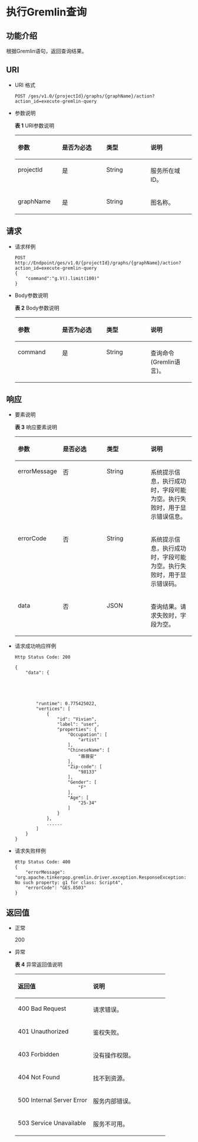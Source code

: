 # 执行Gremlin查询<a name="ges_03_0029"></a>

## 功能介绍<a name="section50978968191517"></a>

根据Gremlin语句，返回查询结果。

## URI<a name="section52466462191517"></a>

-   URI 格式

    ```
    POST /ges/v1.0/{projectId}/graphs/{graphName}/action?action_id=execute-gremlin-query
    ```

-   参数说明

    **表 1**  URI参数说明

    <a name="table47709151191539"></a>
    <table><thead align="left"><tr id="row39224537191539"><th class="cellrowborder" valign="top" width="25%" id="mcps1.2.5.1.1"><p id="p46922758191555"><a name="p46922758191555"></a><a name="p46922758191555"></a>参数</p>
    </th>
    <th class="cellrowborder" valign="top" width="25%" id="mcps1.2.5.1.2"><p id="p42647029191555"><a name="p42647029191555"></a><a name="p42647029191555"></a>是否为必选</p>
    </th>
    <th class="cellrowborder" valign="top" width="25%" id="mcps1.2.5.1.3"><p id="p31857313191555"><a name="p31857313191555"></a><a name="p31857313191555"></a>类型</p>
    </th>
    <th class="cellrowborder" valign="top" width="25%" id="mcps1.2.5.1.4"><p id="p30305521191555"><a name="p30305521191555"></a><a name="p30305521191555"></a>说明</p>
    </th>
    </tr>
    </thead>
    <tbody><tr id="row60191230191539"><td class="cellrowborder" valign="top" width="25%" headers="mcps1.2.5.1.1 "><p id="p58069150191555"><a name="p58069150191555"></a><a name="p58069150191555"></a>projectId</p>
    </td>
    <td class="cellrowborder" valign="top" width="25%" headers="mcps1.2.5.1.2 "><p id="p5980748191555"><a name="p5980748191555"></a><a name="p5980748191555"></a>是</p>
    </td>
    <td class="cellrowborder" valign="top" width="25%" headers="mcps1.2.5.1.3 "><p id="p14678590191555"><a name="p14678590191555"></a><a name="p14678590191555"></a>String</p>
    </td>
    <td class="cellrowborder" valign="top" width="25%" headers="mcps1.2.5.1.4 "><p id="p48115165191555"><a name="p48115165191555"></a><a name="p48115165191555"></a>服务所在域ID。</p>
    </td>
    </tr>
    <tr id="row65057755191539"><td class="cellrowborder" valign="top" width="25%" headers="mcps1.2.5.1.1 "><p id="p45128597191555"><a name="p45128597191555"></a><a name="p45128597191555"></a>graphName</p>
    </td>
    <td class="cellrowborder" valign="top" width="25%" headers="mcps1.2.5.1.2 "><p id="p31537730191555"><a name="p31537730191555"></a><a name="p31537730191555"></a>是</p>
    </td>
    <td class="cellrowborder" valign="top" width="25%" headers="mcps1.2.5.1.3 "><p id="p4419319191555"><a name="p4419319191555"></a><a name="p4419319191555"></a>String</p>
    </td>
    <td class="cellrowborder" valign="top" width="25%" headers="mcps1.2.5.1.4 "><p id="p22420573191555"><a name="p22420573191555"></a><a name="p22420573191555"></a>图名称。</p>
    </td>
    </tr>
    </tbody>
    </table>


## 请求<a name="section41515012191517"></a>

-   请求样例

    ```
    POST http://Endpoint/ges/v1.0/{projectId}/graphs/{graphName}/action?action_id=execute-gremlin-query
    {       
        "command":"g.V().limit(100)" 
    }
    ```

-   Body参数说明

    **表 2**  Body参数说明

    <a name="table53027413191617"></a>
    <table><thead align="left"><tr id="row24504688191617"><th class="cellrowborder" valign="top" width="25%" id="mcps1.2.5.1.1"><p id="p53255191191648"><a name="p53255191191648"></a><a name="p53255191191648"></a>参数</p>
    </th>
    <th class="cellrowborder" valign="top" width="25%" id="mcps1.2.5.1.2"><p id="p18703221191648"><a name="p18703221191648"></a><a name="p18703221191648"></a>是否为必选</p>
    </th>
    <th class="cellrowborder" valign="top" width="25%" id="mcps1.2.5.1.3"><p id="p38565972191648"><a name="p38565972191648"></a><a name="p38565972191648"></a>类型</p>
    </th>
    <th class="cellrowborder" valign="top" width="25%" id="mcps1.2.5.1.4"><p id="p36836060191648"><a name="p36836060191648"></a><a name="p36836060191648"></a>说明</p>
    </th>
    </tr>
    </thead>
    <tbody><tr id="row37220753191617"><td class="cellrowborder" valign="top" width="25%" headers="mcps1.2.5.1.1 "><p id="p22372356191648"><a name="p22372356191648"></a><a name="p22372356191648"></a>command</p>
    </td>
    <td class="cellrowborder" valign="top" width="25%" headers="mcps1.2.5.1.2 "><p id="p221557191648"><a name="p221557191648"></a><a name="p221557191648"></a>是</p>
    </td>
    <td class="cellrowborder" valign="top" width="25%" headers="mcps1.2.5.1.3 "><p id="p17946158191648"><a name="p17946158191648"></a><a name="p17946158191648"></a>String</p>
    </td>
    <td class="cellrowborder" valign="top" width="25%" headers="mcps1.2.5.1.4 "><p id="p44352728191648"><a name="p44352728191648"></a><a name="p44352728191648"></a>查询命令(Gremlin语言)。</p>
    </td>
    </tr>
    </tbody>
    </table>


## 响应<a name="section54598423191517"></a>

-   要素说明

    **表 3**  响应要素说明

    <a name="table22641075191745"></a>
    <table><thead align="left"><tr id="row4372910191745"><th class="cellrowborder" valign="top" width="25%" id="mcps1.2.5.1.1"><p id="p2873064319181"><a name="p2873064319181"></a><a name="p2873064319181"></a>参数</p>
    </th>
    <th class="cellrowborder" valign="top" width="25%" id="mcps1.2.5.1.2"><p id="p4548073619181"><a name="p4548073619181"></a><a name="p4548073619181"></a>是否必选</p>
    </th>
    <th class="cellrowborder" valign="top" width="25%" id="mcps1.2.5.1.3"><p id="p6006098119181"><a name="p6006098119181"></a><a name="p6006098119181"></a>类型</p>
    </th>
    <th class="cellrowborder" valign="top" width="25%" id="mcps1.2.5.1.4"><p id="p3310130719181"><a name="p3310130719181"></a><a name="p3310130719181"></a>说明</p>
    </th>
    </tr>
    </thead>
    <tbody><tr id="row62523322191745"><td class="cellrowborder" valign="top" width="25%" headers="mcps1.2.5.1.1 "><p id="p1339512819181"><a name="p1339512819181"></a><a name="p1339512819181"></a>errorMessage</p>
    </td>
    <td class="cellrowborder" valign="top" width="25%" headers="mcps1.2.5.1.2 "><p id="p1126361619181"><a name="p1126361619181"></a><a name="p1126361619181"></a>否</p>
    </td>
    <td class="cellrowborder" valign="top" width="25%" headers="mcps1.2.5.1.3 "><p id="p3993768819181"><a name="p3993768819181"></a><a name="p3993768819181"></a>String</p>
    </td>
    <td class="cellrowborder" valign="top" width="25%" headers="mcps1.2.5.1.4 "><p id="p1372727219181"><a name="p1372727219181"></a><a name="p1372727219181"></a>系统提示信息，执行成功时，字段可能为空。执行失败时，用于显示错误信息。</p>
    </td>
    </tr>
    <tr id="row22384938191745"><td class="cellrowborder" valign="top" width="25%" headers="mcps1.2.5.1.1 "><p id="p796099719181"><a name="p796099719181"></a><a name="p796099719181"></a>errorCode</p>
    </td>
    <td class="cellrowborder" valign="top" width="25%" headers="mcps1.2.5.1.2 "><p id="p4086103419181"><a name="p4086103419181"></a><a name="p4086103419181"></a>否</p>
    </td>
    <td class="cellrowborder" valign="top" width="25%" headers="mcps1.2.5.1.3 "><p id="p2140944319181"><a name="p2140944319181"></a><a name="p2140944319181"></a>String</p>
    </td>
    <td class="cellrowborder" valign="top" width="25%" headers="mcps1.2.5.1.4 "><p id="p5644332119181"><a name="p5644332119181"></a><a name="p5644332119181"></a>系统提示信息，执行成功时，字段可能为空。执行失败时，用于显示错误码。</p>
    </td>
    </tr>
    <tr id="row34709046191745"><td class="cellrowborder" valign="top" width="25%" headers="mcps1.2.5.1.1 "><p id="p944746919181"><a name="p944746919181"></a><a name="p944746919181"></a>data</p>
    </td>
    <td class="cellrowborder" valign="top" width="25%" headers="mcps1.2.5.1.2 "><p id="p2704752919181"><a name="p2704752919181"></a><a name="p2704752919181"></a>否</p>
    </td>
    <td class="cellrowborder" valign="top" width="25%" headers="mcps1.2.5.1.3 "><p id="p4336623719181"><a name="p4336623719181"></a><a name="p4336623719181"></a>JSON</p>
    </td>
    <td class="cellrowborder" valign="top" width="25%" headers="mcps1.2.5.1.4 "><p id="p2300433819181"><a name="p2300433819181"></a><a name="p2300433819181"></a>查询结果。请求失败时，字段为空。</p>
    </td>
    </tr>
    </tbody>
    </table>


-   请求成功响应样例

    ```
    Http Status Code: 200
    
    {
        "data": {
    
    
                    
    
    
            "runtime": 0.775425022,
            "vertices": [
                {
                    "id": "Vivian",
                    "label": "user",
                    "properties": {
                        "Occupation": [
                            "artist"
                        ],
                        "ChineseName": [
                            "薇薇安"
                        ],
                        "Zip-code": [
                            "98133"
                        ],
                        "Gender": [
                            "F"
                        ],
                        "Age": [
                            "25-34"
                        ]
                    }
                },
                ......
            ]
        }
    }
    ```

-   请求失败样例

    ```
    Http Status Code: 400
    {
        "errorMessage": "org.apache.tinkerpop.gremlin.driver.exception.ResponseException: No such property: g1 for class: Script4",
        "errorCode": "GES.8503"
    }
    ```


## 返回值<a name="section35138213191517"></a>

-   正常

    200

-   异常

    **表 4**  异常返回值说明

    <a name="table2984752518246"></a>
    <table><thead align="left"><tr id="row1211940418246"><th class="cellrowborder" valign="top" width="50%" id="mcps1.2.3.1.1"><p id="p3980654218254"><a name="p3980654218254"></a><a name="p3980654218254"></a>返回值</p>
    </th>
    <th class="cellrowborder" valign="top" width="50%" id="mcps1.2.3.1.2"><p id="p310447318254"><a name="p310447318254"></a><a name="p310447318254"></a>说明</p>
    </th>
    </tr>
    </thead>
    <tbody><tr id="row4240912018246"><td class="cellrowborder" valign="top" width="50%" headers="mcps1.2.3.1.1 "><p id="p3446280418254"><a name="p3446280418254"></a><a name="p3446280418254"></a>400 Bad Request</p>
    </td>
    <td class="cellrowborder" valign="top" width="50%" headers="mcps1.2.3.1.2 "><p id="p4002370018254"><a name="p4002370018254"></a><a name="p4002370018254"></a>请求错误。</p>
    </td>
    </tr>
    <tr id="row4888805618246"><td class="cellrowborder" valign="top" width="50%" headers="mcps1.2.3.1.1 "><p id="p5203043918254"><a name="p5203043918254"></a><a name="p5203043918254"></a>401 Unauthorized</p>
    </td>
    <td class="cellrowborder" valign="top" width="50%" headers="mcps1.2.3.1.2 "><p id="p5371601718254"><a name="p5371601718254"></a><a name="p5371601718254"></a>鉴权失败。</p>
    </td>
    </tr>
    <tr id="row3592872518246"><td class="cellrowborder" valign="top" width="50%" headers="mcps1.2.3.1.1 "><p id="p3450921718254"><a name="p3450921718254"></a><a name="p3450921718254"></a>403 Forbidden</p>
    </td>
    <td class="cellrowborder" valign="top" width="50%" headers="mcps1.2.3.1.2 "><p id="p4378321618254"><a name="p4378321618254"></a><a name="p4378321618254"></a>没有操作权限。</p>
    </td>
    </tr>
    <tr id="row4281759818246"><td class="cellrowborder" valign="top" width="50%" headers="mcps1.2.3.1.1 "><p id="p4125438418254"><a name="p4125438418254"></a><a name="p4125438418254"></a>404 Not Found</p>
    </td>
    <td class="cellrowborder" valign="top" width="50%" headers="mcps1.2.3.1.2 "><p id="p5327079718254"><a name="p5327079718254"></a><a name="p5327079718254"></a>找不到资源。</p>
    </td>
    </tr>
    <tr id="row994303918246"><td class="cellrowborder" valign="top" width="50%" headers="mcps1.2.3.1.1 "><p id="p4548781618254"><a name="p4548781618254"></a><a name="p4548781618254"></a>500 Internal Server Error</p>
    </td>
    <td class="cellrowborder" valign="top" width="50%" headers="mcps1.2.3.1.2 "><p id="p6063444518254"><a name="p6063444518254"></a><a name="p6063444518254"></a>服务内部错误。</p>
    </td>
    </tr>
    <tr id="row5822219018246"><td class="cellrowborder" valign="top" width="50%" headers="mcps1.2.3.1.1 "><p id="p4487805318254"><a name="p4487805318254"></a><a name="p4487805318254"></a>503 Service Unavailable</p>
    </td>
    <td class="cellrowborder" valign="top" width="50%" headers="mcps1.2.3.1.2 "><p id="p1124370918254"><a name="p1124370918254"></a><a name="p1124370918254"></a>服务不可用。</p>
    </td>
    </tr>
    </tbody>
    </table>


